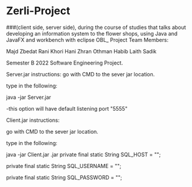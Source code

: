 # Zerli-Project

###(client side, server side), during the course of studies that talks about developing an information system to the flower shops, using Java and JavaFX and workbench with eclipse
OBL_ Project Team Members:

Majd Zbedat
Rani Khori
Hani Zhran
Othman Habib
Laith Sadik

Semester B 2022 Software Engineering Project.

Server.jar instructions: go with CMD to the sever jar location.

type in the following:

java -jar Server.jar

-this option will have default listening port "5555"

Client.jar instructions:

go with CMD to the sever jar location.

type in the following:

java -jar Client.jar .jar
private final static String SQL_HOST = "";

private final static String SQL_USERNAME = "";

private final static String SQL_PASSWORD = "";
